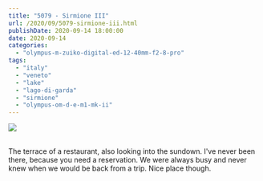 ```yaml
---
title: "5079 - Sirmione III"
url: /2020/09/5079-sirmione-iii.html
publishDate: 2020-09-14 18:00:00
date: 2020-09-14
categories: 
  - "olympus-m-zuiko-digital-ed-12-40mm-f2-8-pro"
tags: 
  - "italy"
  - "veneto"
  - "lake"
  - "lago-di-garda"
  - "sirmione"
  - "olympus-om-d-e-m1-mk-ii"
---
```

<div class="container">
<div class="center"><a target="_blank" href="https://d25zfm9zpd7gm5.cloudfront.net/1200x1200/2018/20180909_191624_lr.jpg"><img class="webfeedsFeaturedVisual" src="https://d25zfm9zpd7gm5.cloudfront.net/0600x0600/2018/20180909_191624_lr.jpg" /></a></div>
</div>
<br />

The terrace of a restaurant, also looking into the sundown. I've
never been there, because you need a reservation. We were always
busy and never knew when we would be back from a trip. Nice place
though.